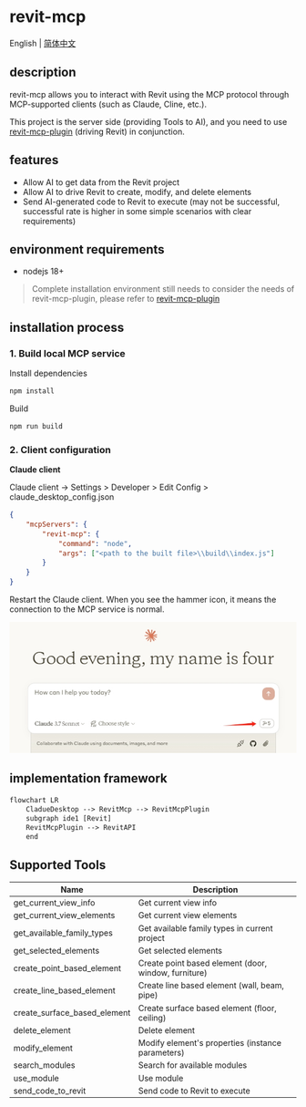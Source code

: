 # revit-mcp

English | [简体中文](README_zh.md)

## description

revit-mcp allows you to interact with Revit using the MCP protocol through MCP-supported clients (such as Claude, Cline, etc.).

This project is the server side (providing Tools to AI), and you need to use [revit-mcp-plugin](https://github.com/revit-mcp/revit-mcp-plugin) (driving Revit) in conjunction.

## features

- Allow AI to get data from the Revit project
- Allow AI to drive Revit to create, modify, and delete elements
- Send AI-generated code to Revit to execute (may not be successful, successful rate is higher in some simple scenarios with clear requirements)

## environment requirements

- nodejs 18+

> Complete installation environment still needs to consider the needs of revit-mcp-plugin, please refer to [revit-mcp-plugin](https://github.com/revit-mcp/revit-mcp-plugin)

## installation process

### 1. Build local MCP service

Install dependencies

```bash
npm install
```

Build

```bash
npm run build
```

### 2. Client configuration

**Claude client**

Claude client -> Settings > Developer > Edit Config > claude_desktop_config.json

```json
{
    "mcpServers": {
        "revit-mcp": {
            "command": "node",
            "args": ["<path to the built file>\\build\\index.js"]
        }
    }
}
```

Restart the Claude client. When you see the hammer icon, it means the connection to the MCP service is normal.

![claude](./assets/claude.png)

## implementation framework

```mermaid
flowchart LR
	CladueDesktop --> RevitMcp --> RevitMcpPlugin
	subgraph ide1 [Revit]
	RevitMcpPlugin --> RevitAPI
	end
```

## Supported Tools

| Name                      | Description                               |
| ------------------------- | ----------------------------------------- |
| get_current_view_info     | Get current view info                     |
| get_current_view_elements | Get current view elements                 |
| get_available_family_types | Get available family types in current project |
| get_selected_elements      | Get selected elements                      |
| create_point_based_element  | Create point based element (door, window, furniture) |
| create_line_based_element   | Create line based element (wall, beam, pipe) |
| create_surface_based_element   | Create surface based element (floor, ceiling) |
| delete_element             | Delete element                            |
| modify_element             | Modify element's properties (instance parameters) |
| search_modules             | Search for available modules              |
| use_module                 | Use module                                |
| send_code_to_revit         | Send code to Revit to execute             |
